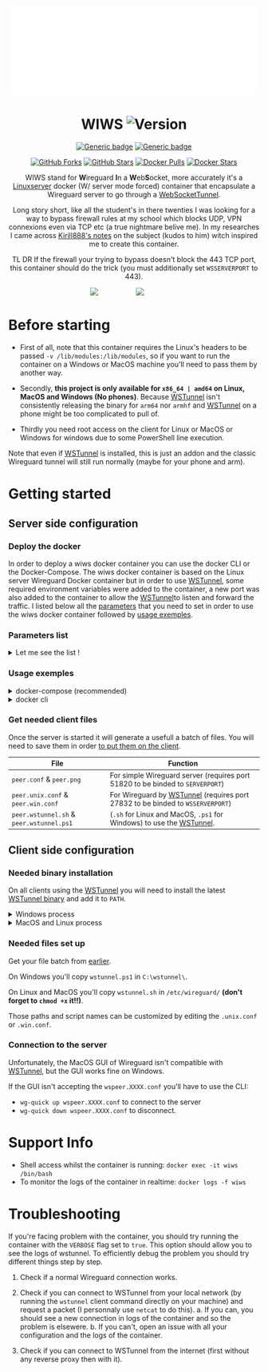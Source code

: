 <div align="center">

![WIWS logo](./WIWS.svg) 
<h1>WIWS <img alt="Version" src="https://img.shields.io/badge/version-1.0-blue?style=flat-square" /></h1>

[![Generic badge](https://img.shields.io/badge/Based%20of-linuxserver%2Fdocker--wireguard-success?style=flat-square&logo=GitHub)](https://github.com/linuxserver/docker-wireguard)
[![Generic badge](https://img.shields.io/badge/Incorporates-erebe%2Fwstunnel-success?style=flat-square&logo=GitHub)](https://github.com/linuxserver/docker-wireguard)

[![GitHub Forks](https://img.shields.io/github/forks/vic1707/wiws.svg?color=6e5494&labelColor=555555&logoColor=ffffff&style=flat-square&logo=github)](https://github.com/vic1707/WIWS)
[![GitHub Stars](https://img.shields.io/github/stars/vic1707/wiws.svg?color=6e5494&labelColor=555555&logoColor=ffffff&style=flat-square&logo=github)](https://github.com/vic1707/WIWS)
[![Docker Pulls](https://img.shields.io/docker/pulls/vic1707/wiws.svg?color=0DB7ED&labelColor=555555&logoColor=ffffff&style=flat-square&label=pulls&logo=docker)](https://hub.docker.com/r/vic1707/wiws)
[![Docker Stars](https://img.shields.io/docker/stars/vic1707/wiws.svg?color=0DB7ED&labelColor=555555&logoColor=ffffff&style=flat-square&label=stars&logo=docker)](https://hub.docker.com/r/vic1707/wiws)

WIWS stand for **W**ireguard **I**n a **W**eb**S**ocket, more accurately it's a [Linuxserver](https://github.com/linuxserver/docker-wireguard) docker (W/ server mode forced) container that encapsulate a Wireguard server to go through a [WebSocketTunnel](https://github.com/erebe/wstunnel).

Long story short, like all the student's in there twenties I was looking for a way to bypass firewall rules at my school which blocks UDP, VPN connexions even via TCP etc (a true nightmare belive me). In my researches I came across [Kirill888's notes](https://kirill888.github.io/notes/wireguard-via-websocket/) on the subject (kudos to him) witch inspired me to create this container.

TL DR If the firewall your trying to bypass doesn't block the 443 TCP port, this container should do the trick (you must additionally set `WSSERVERPORT` to 443).

[<img height="100em" src="https://www.wireguard.com/img/wireguard.svg">](https://github.com/erebe/wstunnel) &emsp; &emsp; &emsp; &emsp;
[<img width="200em" src="https://github.com/erebe/wstunnel/raw/master/logo_wstunnel.png">](https://www.wireguard.com)&emsp; &emsp; &emsp; &emsp;

</div>

# Before starting

* First of all, note that this container requires the Linux's headers to be passed `-v /lib/modules:/lib/modules`, so if you want to run the container on a Windows or MacOS machine you'll need to pass them by another way.

* Secondly, **this project is only available for `x86_64 | amd64` on Linux, MacOS and Windows (No phones)**. Because [WSTunnel](https://github.com/erebe/wstunnel) isn't consistently releasing the binary for `arm64` nor `armhf` and [WSTunnel](https://github.com/erebe/wstunnel) on a phone might be too complicated to pull of.

* Thirdly you need root access on the client for Linux or MacOS or Windows for windows due to some PowerShell line execution.

Note that even if [WSTunnel](https://github.com/erebe/wstunnel) is installed, this is just an addon and the classic Wireguard tunnel will still run normally (maybe for your phone and arm).

# Getting started

## Server side configuration

### Deploy the docker

In order to deploy a wiws docker container you can use the docker CLI or the Docker-Compose. The wiws docker container is based on the Linux server Wireguard Docker container but in order to use [WSTunnel](https://github.com/erebe/wstunnel), some required environment variables were added to the container, a new port was also added to the container to allow the [WSTunnel](https://github.com/erebe/wstunnel)to listen and forward the traffic. I listed below all the [parameters](#parameters-list) that you need to set in order to use the wiws docker container followed by [usage exemples](#usage-examples).

### Parameters list

<details>
<summary>Let me see the list !</summary>

| Parameter | Function | Optional | Default value |
| --------- | -------- | -------- | ------------- |
| `--name=wiws` | Set the container name on the network (usefull when using the provided nginx configs). | ✔️ | |
| `-e PUID=1000` | Used to avoid eventual permission issues. [see why](https://github.com/linuxserver/docker-wireguard#user--group-identifiers). | ✔️ | |
| `-e PGID=1000` | Used to avoid eventual permission issues. [see why](https://github.com/linuxserver/docker-wireguard#user--group-identifiers). | ✔️ | |
| `-e TZ=Europe/Paris` | The timezone used by the container. | ✔️ | `Europe/London` |
| `-e PEERS=1` | Number of peers to create confs for. Can also be a list of names: `myPC,myPhone,myTablet` (alphanumeric only, please do not excede 6 char long). | ❌ | |
| `-e PEERDNS=auto` | DNS server set in peer/client configs (can be set as 8.8.8.8). Used in server mode. Defaults to `auto`, which uses wireguard docker host's DNS via included CoreDNS forward. | ✔️ | `auto` |
| `-e INTERNAL_SUBNET=10.13.13.0` | Internal subnet for the wireguard and server and peers (only change if it clashes). | ✔️ | `10.13.13.0` |
| `-e SERVERURL=wiws.domain.com` | External IP or domain name for docker host. Used in server mode. If set to `auto`, the container will try to determine and set the external IP automatically. | ✔️ | `auto` which will be your external IP |
| `-e SERVERPORT=51820` | External port for classic Wireguard use. | ✔️ | `51820` |
| `-e USINGDNSMASQ=false` | if `dnsmasq` used by Linux and MacOS clients. It can be changed independently afterwards by editing the `wstunnel.sh` script. | ✔️ | `false` |
| `-e VERBOSE=false` | Causes the container to output full logs of WSTunnel. | ✔️ | `false` |
| `-e WSPREFIX=""` | The prefix used by an optionnal reverse proxy (see the NGINX-SWAG confs). | ✔️ | `""` |
| `-e WSSERVERPORT=27832` | External port for WSTunnel. | ✔️ | `27832` |
| `-p 27832:27832/tcp` | WSTunnel port. | ❌ | |
| `-p 51820:51820/udp` | Wireguard port, used if you want to keep a normal Wireguard | ✔️ | |
| `-v /path/to/data/config:/config` | Contains all relevant configuration files (needed for persistent data). | ❌ | |
| `-v /lib/modules:/lib/modules` | Maps host's modules folder. | ❌ | |
</details>

### Usage exemples

<details>
<summary>docker-compose (recommended)</summary>

### Need some help with docker compose? Docker Documentation is [here](https://docs.linuxserver.io/general/docker-compose)

```yaml
  version: '3.3'
  services:
      wiws:
          container_name: wiws
          cap_add:
            - NET_ADMIN
            - SYS_MODULE
          environment:
              - PUID=1000
              - PGID=1000
              - TZ=Europe/Paris
              - PEERS=1
              - PEERDNS=auto #optional defaults to 'auto'
              - INTERNAL_SUBNET=10.13.13.0 #optional defaults to 10.13.13.0
              - SERVERURL=wiws.domain.com #optional defaults to 'auto' which will be your external IP
              - SERVERPORT=51820 #optional defaults to 51820
              - USINGDNSMASQ=false #optional defaults to false
              - WSPREFIX="" #optional defaults to ""
              - WSSERVERPORT=27832 #optional defaults to 27832
          ports:
              - 27832:27832/tcp
              - 51820:51820/udp #optional used if you want to keep a normal Wireguard server
          volumes:
              - '/path/to/data/config:/config'
              - '/lib/modules:/lib/modules'
          sysctls:
            - net.ipv4.conf.all.src_valid_mark=1
          restart: unless-stopped
          image: vic1707/wiws
```

</details>

<details>
<summary>docker cli</summary>

### Need some help with docker CLI? Docker Documentation is [here](https://docs.docker.com/engine/reference/commandline/cli/)

```bash
docker run -d \
  --name=wiws \
  --cap-add=NET_ADMIN \
  --cap-add=SYS_MODULE \
  -e PUID=1000 \
  -e PGID=1000 \
  -e TZ=Europe/Paris \
  -e PEERS=1 \
  -e PEERDNS=auto `#optional defaults to 'auto'` \
  -e INTERNAL_SUBNET=10.13.13.0 `#optional defaults to 10.13.13.0` \
  -e SERVERURL=wiws.domain.com `#optional defaults to 'auto' which will be your external IP` \
  -e SERVERPORT=51820 `#optional defaults to 51820` \
  -e USINGDNSMASQ=false `#optional defaults to false` \
  -e WSPREFIX="" `#optional defaults to ""` \
  -e WSSERVERPORT=27832 `#optional defaults to 27832` \
  -p 27832:27832/tcp \
  -p 51820:51820/udp `#optional used if you want to keep a normal Wireguard server` \
  -v /path/to/data/config:/config \
  -v /lib/modules:/lib/modules \
  --sysctl="net.ipv4.conf.all.src_valid_mark=1" \
  --restart unless-stopped \
  vic1707/wiws
```

</details>

### Get needed client files

Once the server is started it will generate a usefull a batch of files. You will need to save them in order [to put them on the client](#needed-files-set-up).

| File | Function |
| ----------------------------------------- | --------------------------------------------------------------------------------------------------------- |
| `peer.conf` & `peer.png` | For simple Wireguard server (requires port 51820 to be binded to `SERVERPORT`) |
| `peer.unix.conf` & `peer.win.conf` | For Wireguard by [WSTunnel](https://github.com/erebe/wstunnel) (requires port 27832 to be binded to `WSSERVERPORT`) |
| `peer.wstunnel.sh` & `peer.wstunnel.ps1` | (`.sh` for Linux and MacOS, `.ps1` for Windows) to use the [WSTunnel](https://github.com/erebe/wstunnel). |

## Client side configuration

### Needed binary installation

On all clients using the [WSTunnel](https://github.com/erebe/wstunnel) you will need to install the latest [WSTunnel binary](https://github.com/erebe/wstunnel/releases) and add it to `PATH`.

<details>
<summary>Windows process</summary>

* run `reg add HKLM\Software\WireGuard /v DangerousScriptExecution /t REG_DWORD /d 1 /f` in an administrator Window's PowerShell, this allows Wireguard to execute external scripts.
* Create `C:\wstunnel\bin` and add it to `PATH` [HOW TO](https://www.architectryan.com/2018/03/17/add-to-the-path-on-windows-10/)
* Copy the downloaded binary to `C:\wstunnel\bin`

</details>

<details>
<summary>MacOS and Linux process</summary>

* Copy the downloaded binary to `/usr/local/bin/wstunnel` **(Don't forget to `chmod +x` it!!)**

</details>

### Needed files set up

Get your file batch from [earlier](#get-needed-client-files).

On Windows you'll copy `wstunnel.ps1` in `C:\wstunnel\`.

On Linux and MacOS you'll copy `wstunnel.sh` in `/etc/wireguard/` **(don't forget to `chmod +x` it!!)**.

Those paths and script names can be customized by editing the `.unix.conf` or `.win.conf`.

### Connection to the server

Unfortunately, the MacOS GUI of Wireguard isn't compatible with [WSTunnel](https://github.com/erebe/wstunnel), but the GUI works fine on Windows.

If the GUI isn't accepting the `wspeer.XXXX.conf` you'll have to use the CLI:

* `wg-quick up wspeer.XXXX.conf` to connect to the server
* `wg-quick down wspeer.XXXX.conf` to disconnect.

# Support Info

* Shell access whilst the container is running: `docker exec -it wiws /bin/bash`
* To monitor the logs of the container in realtime: `docker logs -f wiws`

# Troubleshooting

If you're facing problem with the container, you should try running the container with the `VERBOSE` flag set to `true`.
This option should allow you to see the logs of wstunnel.
To efficiently debug the problem you should try different things step by step.

1. Check if a normal Wireguard connection works.

2. Check if you can connect to WSTunnel from your local network (by running the `wstunnel` client command directly on your machine) and request a packet (I personnaly use `netcat` to do this).
  a. If you can, you should see a new connection in logs of the container and so the problem is elsewere.
  b. If you can't, open an issue with all your configuration and the logs of the container.

3. Check if you can connect to WSTunnel from the internet (first without any reverse proxy then with it).
